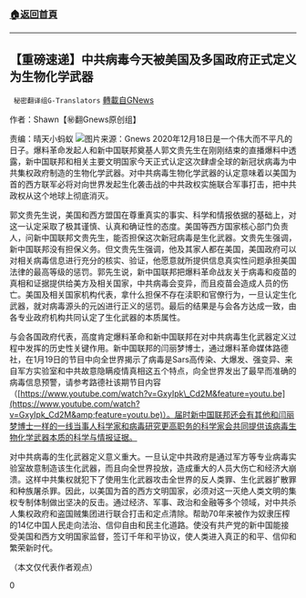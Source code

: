 ###  [:house:返回首頁](https://github.com/ourhimalayas/txt)
---

## 【重磅速递】中共病毒今天被美国及多国政府正式定义为生物化学武器
` 秘密翻译组G-Translators` [轉載自GNews](https://gnews.org/zh-hans/665052/)

作者：Shawn【㊙️翻Gnews原创组】

责编：晴天小蚂蚁
![]()![](https://gnews-media-offload.s3.amazonaws.com/wp-content/uploads/2020/12/18233305/Picture1-2-26.png)图片来源：Gnews
2020年12月18日是一个伟大而不平凡的日子。爆料革命发起人和新中国联邦奠基人郭文贵先生在刚刚结束的直播爆料中透露，新中国联邦和相关主要文明国家今天正式认定这次肆虐全球的新冠状病毒为中共集权政府制造的生物化学武器。对中共病毒生物化学武器的认定意味着以美国为首的西方联军必将对向世界发起生化袭击战的中共政权实施联合军事打击，把中共政权从这个地球上彻底消灭。

郭文贵先生说，美国和西方盟国在尊重真实的事实、科学和情报依据的基础上，对这一认定采取了极其谨慎、认真和确证性的态度。美国等西方国家核心部门负责人，问新中国联邦文贵先生，能否担保这次新冠病毒是生化武器。文贵先生强调，新中国联邦没有担保义务。但文贵先生强调，他及其家人都在美国，美国政府可以对相关病毒信息进行充分的核实、验证，他愿意就所提供信息真实性问题承担美国法律的最高等级的惩罚。郭先生说，新中国联邦把爆料革命战友关于病毒和疫苗的真相和证据提供给美方及相关国家，中共病毒会变异，而且疫苗会造成人员的伤亡。美国及相关国家机构代表，拿什么担保不存在渎职和官僚行为，一旦认定生化武器，就对病毒源头的元凶进行正义的惩罚。最后的结果是与会各方达成一致，由各专业政府机构共同认定了生化武器的本质属性。

与会各国政府代表，高度肯定爆料革命和新中国联邦在对中共病毒生化武器定义过程中发挥的历史性关键作用。新中国联邦的闫丽梦博士，通过爆料革命媒体路德社，在1月19日的节目中向全世界揭示了病毒是Sars高传染、大爆发、强变异、来自军方实验室和中共故意隐瞒疫情真相这五个特点，向全世界发出了最早而准确的病毒信息预警，请参考路德社该期节目内容（[https://www.youtube.com/watch?v=GxyIpk\_Cd2M&feature=youtu.be](https://www.youtube.com/watch?v=GxyIpk_Cd2M&amp;feature=youtu.be)）。届时新中国联邦还会有其他和闫丽梦博士一样的一线当事人科学家和病毒研究更高职务的科学家会共同提供该病毒生物化学武器本质的科学与情报证据。

对中共病毒的生化武器定义意义重大。一旦认定中共政府是通过军方等专业病毒实验室故意制造该生化武器，而且向全世界投放，造成重大的人员大伤亡和经济大崩溃。这样中共集权就犯下了使用生化武器攻击全世界的反人类罪、生化武器扩散罪和种族屠杀罪。因此，以美国为首的西方文明国家，必须对这一灭绝人类文明的集权专制体制做出坚决的反击。通过经济、军事、政治和金融等多个领域，对中共杀人集权政府和盗国贼集团进行联合打击和定点清除。帮助70年来被作为奴隶压榨的14亿中国人民走向法治、信仰自由和民主化道路。使没有共产党的新中国能接受美国和西方文明国家监督，签订千年和平协议，使人类进入真正的和平、信仰和繁荣新时代。

（本文仅代表作者观点）

0
